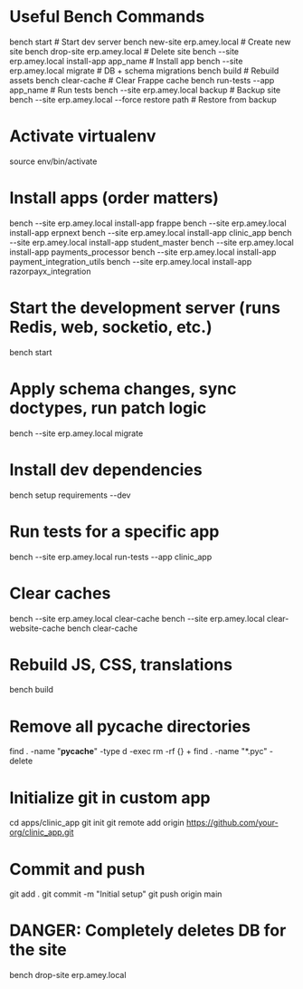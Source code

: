 # Useful Bench Commands

bench start                           # Start dev server
bench new-site erp.amey.local              # Create new site
bench drop-site erp.amey.local             # Delete site
bench --site erp.amey.local install-app app_name    # Install app
bench --site erp.amey.local migrate        # DB + schema migrations
bench build                           # Rebuild assets
bench clear-cache                     # Clear Frappe cache
bench run-tests --app app_name        # Run tests
bench --site erp.amey.local backup         # Backup site
bench --site erp.amey.local --force restore path    # Restore from backup


# Activate virtualenv
source env/bin/activate

# Install apps (order matters)
bench --site erp.amey.local install-app frappe
bench --site erp.amey.local install-app erpnext
bench --site erp.amey.local install-app clinic_app
bench --site erp.amey.local install-app student_master
bench --site erp.amey.local install-app payments_processor
bench --site erp.amey.local install-app payment_integration_utils
bench --site erp.amey.local install-app razorpayx_integration

# Start the development server (runs Redis, web, socketio, etc.)
bench start

# Apply schema changes, sync doctypes, run patch logic
bench --site erp.amey.local migrate

# Install dev dependencies
bench setup requirements --dev

# Run tests for a specific app
bench --site erp.amey.local run-tests --app clinic_app

# Clear caches
bench --site erp.amey.local clear-cache
bench --site erp.amey.local clear-website-cache
bench clear-cache

# Rebuild JS, CSS, translations
bench build


# Remove all __pycache__ directories
find . -name "__pycache__" -type d -exec rm -rf {} +
find . -name "*.pyc" -delete

# Initialize git in custom app
cd apps/clinic_app
git init
git remote add origin https://github.com/your-org/clinic_app.git

# Commit and push
git add .
git commit -m "Initial setup"
git push origin main


# DANGER: Completely deletes DB for the site
bench drop-site erp.amey.local
